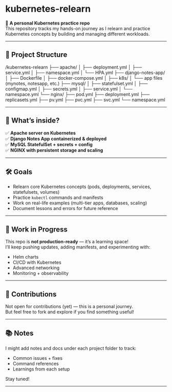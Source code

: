 # kubernetes-relearn

🚀 **A personal Kubernetes practice repo**  
This repository tracks my hands-on journey as I relearn and practice Kubernetes concepts by building and managing different workloads.

---

## 📁 Project Structure

/kubernetes-relearn
├── apache/
│ ├── deployment.yml
│ ├── service.yml
│ ├── namespace.yml
│ └── HPA.yml
├── django-notes-app/
│ ├── Dockerfile
│ ├── docker-compose.yml
│ ├── k8s/
│ └── app files (mynotes, notesapp, etc.)
├── mysql/
│ ├── statefulset.yml
│ ├── configmap.yml
│ ├── secrets.yml
│ ├── service.yml
│ └── namespace.yml
└── nginx/
├── pod.yml
├── deployment.yml
├── replicasets.yml
├── pv.yml
├── pvc.yml
├── svc.yml
└── namespace.yml



---

## 🌟 What’s inside?

✅ **Apache server on Kubernetes**  
✅ **Django Notes App containerized & deployed**  
✅ **MySQL StatefulSet + secrets + config**  
✅ **NGINX with persistent storage and scaling**

---

## 🛠️ Goals

- Relearn core Kubernetes concepts (pods, deployments, services, statefulsets, volumes)
- Practice `kubectl` commands and manifests
- Work on real-life examples (multi-tier apps, databases, scaling)
- Document lessons and errors for future reference

---

## 🚧 Work in Progress

This repo is **not production-ready** — it’s a learning space!  
I’ll keep pushing updates, adding manifests, and experimenting with:

- Helm charts
- CI/CD with Kubernetes
- Advanced networking
- Monitoring + observability

---

## 🤝 Contributions

Not open for contributions (yet) — this is a personal journey.  
But feel free to fork and explore if you find something useful!

---

## 📚 Notes

I might add notes and docs under each project folder to track:
- Common issues + fixes
- Command references
- Learnings from each setup

Stay tuned!

---


